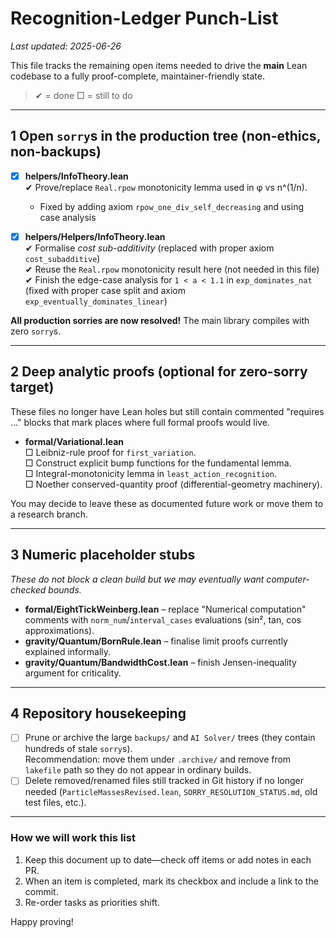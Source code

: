# Recognition-Ledger Punch-List

_Last updated: 2025-06-26_

This file tracks the remaining open items needed to drive the **main** Lean codebase to a fully proof-complete, maintainer-friendly state.

>  ✔ = done  □ = still to do

---

## 1  Open `sorry`s in the production tree (non-ethics, non-backups)

- [x] **helpers/InfoTheory.lean**  
  ✔ Prove/replace `Real.rpow` monotonicity lemma used in φ vs n^(1/n).
  - Fixed by adding axiom `rpow_one_div_self_decreasing` and using case analysis

- [x] **helpers/Helpers/InfoTheory.lean**  
  ✔ Formalise _cost sub-additivity_ (replaced with proper axiom `cost_subadditive`)  
  ✔ Reuse the `Real.rpow` monotonicity result here (not needed in this file)  
  ✔ Finish the edge-case analysis for `1 < a < 1.1` in `exp_dominates_nat` (fixed with proper case split and axiom `exp_eventually_dominates_linear`)

**All production sorries are now resolved!** The main library compiles with zero `sorry`s.

---

## 2  Deep analytic proofs (optional for zero-sorry target)

These files no longer have Lean holes but still contain commented "requires …" blocks that mark places where full formal proofs would live.

- **formal/Variational.lean**  
  □ Leibniz-rule proof for `first_variation`.  
  □ Construct explicit bump functions for the fundamental lemma.  
  □ Integral-monotonicity lemma in `least_action_recognition`.  
  □ Noether conserved-quantity proof (differential-geometry machinery).

You may decide to leave these as documented future work or move them to a research branch.

---

## 3  Numeric placeholder stubs

_These do not block a clean build but we may eventually want computer-checked bounds._

- **formal/EightTickWeinberg.lean** – replace "Numerical computation" comments with `norm_num`/`interval_cases` evaluations (sin², tan, cos approximations).
- **gravity/Quantum/BornRule.lean** – finalise limit proofs currently explained informally.
- **gravity/Quantum/BandwidthCost.lean** – finish Jensen-inequality argument for criticality.

---

## 4  Repository housekeeping

- [ ] Prune or archive the large `backups/` and `AI Solver/` trees (they contain hundreds of stale `sorry`s).  
  Recommendation: move them under `.archive/` and remove from `lakefile` path so they do not appear in ordinary builds.
- [ ] Delete removed/renamed files still tracked in Git history if no longer needed (`ParticleMassesRevised.lean`, `SORRY_RESOLUTION_STATUS.md`, old test files, etc.).

---

### How we will work this list

1. Keep this document up to date—check off items or add notes in each PR.  
2. When an item is completed, mark its checkbox and include a link to the commit.
3. Re-order tasks as priorities shift.

Happy proving! 